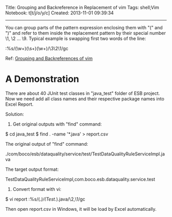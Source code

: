 Title: Grouping and Backreference in Replacement of vim
Tags: shell;Vim
Notebook: t[t/j/o/y/c]
Created: 2013-11-01 09:39:34

------

You can group parts of the pattern expression enclosing them with "\(" and "\)" and refer to them inside the replacement pattern by their special number \1, \2 ... \9. Typical example is swapping first two words of the line:

 

 :%s/(\w\+\)\(\s\+\)\(\w\+\)/\3\2\1/gc

 

Ref: [Grouping and Backreferences of vim](http://vimregex.com/#backreferences)

 

# A Demonstration

 

There are about 40 JUnit test classes in "java_test" folder of ESB project. Now we need add all class names and their respective package names into Excel Report.

 

Solution:

 

1. Get original outputs with "find" command:

 

 $ cd java_test 
 $ find . -name '*.java' > report.csv 

 

The original output of "find" command:

 

./com/boco/esb/dataquality/service/test/TestDataQualityRuleServiceImpl.java

 

The target output format:

 

TestDataQualityRuleServiceImpl,com.boco.esb.dataquality.service.test

 

1. Convert format with vi:

 

 $ vi report 
 :%s/\(.*\)\/\(Test.*\)\.java/\2,\1/gc 

 

Then open report.csv in Windows, it will be load by Excel automatically.